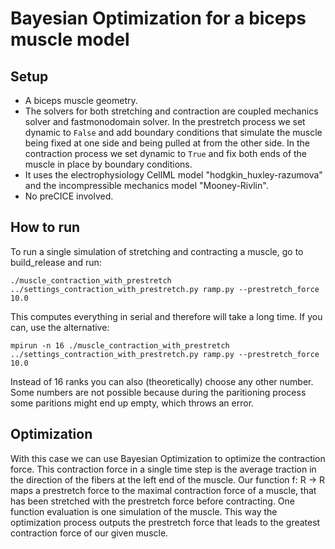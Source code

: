 # Bayesian Optimization for a biceps muscle model

## Setup
- A biceps muscle geometry. 
- The solvers for both stretching and contraction are coupled mechanics solver and fastmonodomain solver. In the prestretch process we set dynamic to `False` and add boundary conditions that simulate the muscle being fixed at one side and being pulled at from the other side. In the contraction process we set dynamic to `True` and fix both ends of the muscle in place by boundary conditions. 
- It uses the electrophysiology CellML model "hodgkin_huxley-razumova" and the incompressible mechanics model "Mooney-Rivlin".
- No preCICE involved. 

## How to run
To run a single simulation of stretching and contracting a muscle, go to build_release and run:
```
./muscle_contraction_with_prestretch ../settings_contraction_with_prestretch.py ramp.py --prestretch_force 10.0
```
This computes everything in serial and therefore will take a long time. If you can, use the alternative:
```
mpirun -n 16 ./muscle_contraction_with_prestretch ../settings_contraction_with_prestretch.py ramp.py --prestretch_force 10.0
```
Instead of 16 ranks you can also (theoretically) choose any other number. Some numbers are not possible because during the paritioning process some paritions might end up empty, which throws an error. 

## Optimization
With this case we can use Bayesian Optimization to optimize the contraction force. This contraction force in a single time step is the average traction in the direction of the fibers at the left end of the muscle. Our function f: R -> R maps a prestretch force to the maximal contraction force of a muscle, that has been stretched with the prestretch force before contracting. One function evaluation is one simulation of the muscle. This way the optimization process outputs the prestretch force that leads to the greatest contraction force of our given muscle.
